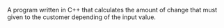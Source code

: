 A program written in C++ that calculates the amount of change that must given to the customer depending of the input value.

